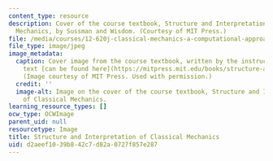```yaml
---
content_type: resource
description: Cover of the course textbook, Structure and Interpretation of Classical
  Mechanics, by Sussman and Wisdom. (Courtesy of MIT Press.)
file: /media/courses/12-620j-classical-mechanics-a-computational-approach-fall-2008/d2aeef1039b842c7d82a0727f857e287_12-620jf08-th.jpg
file_type: image/jpeg
image_metadata:
  caption: Cover image from the course textbook, written by the instructors. The full
    text [can be found here](https://mitpress.mit.edu/books/structure-and-interpretation-classical-mechanics).
    (Image courtesy of MIT Press. Used with permission.)
  credit: ''
  image-alt: Image on the cover of the course textbook, Structure and Interpretation
    of Classical Mechanics.
learning_resource_types: []
ocw_type: OCWImage
parent_uid: null
resourcetype: Image
title: Structure and Interpretation of Classical Mechanics
uid: d2aeef10-39b8-42c7-d82a-0727f857e287
---
```

